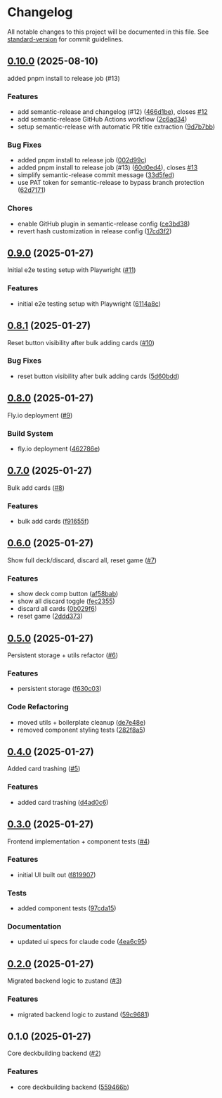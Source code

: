# Changelog

All notable changes to this project will be documented in this file. See [standard-version](https://github.com/conventional-changelog/standard-version) for commit guidelines.

## [0.10.0](https://github.com/ryanbbrown/web-deckbuilding/compare/v0.9.0...v0.10.0) (2025-08-10)

added pnpm install to release job (#13)

### Features

* add semantic-release and changelog (#12) ([466d1be](https://github.com/ryanbbrown/web-deckbuilding/commit/466d1be)), closes [#12](https://github.com/ryanbbrown/web-deckbuilding/issues/12)
* add semantic-release GitHub Actions workflow ([2c6ad34](https://github.com/ryanbbrown/web-deckbuilding/commit/2c6ad34))
* setup semantic-release with automatic PR title extraction ([9d7b7bb](https://github.com/ryanbbrown/web-deckbuilding/commit/9d7b7bb))

### Bug Fixes

* added pnpm install to release job ([002d99c](https://github.com/ryanbbrown/web-deckbuilding/commit/002d99c))
* added pnpm install to release job (#13) ([60d0ed4](https://github.com/ryanbbrown/web-deckbuilding/commit/60d0ed4)), closes [#13](https://github.com/ryanbbrown/web-deckbuilding/issues/13)
* simplify semantic-release commit message ([33d5fed](https://github.com/ryanbbrown/web-deckbuilding/commit/33d5fed))
* use PAT token for semantic-release to bypass branch protection ([62d7171](https://github.com/ryanbbrown/web-deckbuilding/commit/62d7171))

### Chores

* enable GitHub plugin in semantic-release config ([ce3bd38](https://github.com/ryanbbrown/web-deckbuilding/commit/ce3bd38))
* revert hash customization in release config ([17cd3f2](https://github.com/ryanbbrown/web-deckbuilding/commit/17cd3f2))

## [0.9.0](https://github.com/ryanbbrown/web-deckbuilding/compare/v0.8.1...v0.9.0) (2025-01-27)

Initial e2e testing setup with Playwright ([#11](https://github.com/ryanbbrown/web-deckbuilding/pull/11))

### Features

* initial e2e testing setup with Playwright ([6114a8c](https://github.com/ryanbbrown/web-deckbuilding/commit/6114a8c))

## [0.8.1](https://github.com/ryanbbrown/web-deckbuilding/compare/v0.8.0...v0.8.1) (2025-01-27)

Reset button visibility after bulk adding cards ([#10](https://github.com/ryanbbrown/web-deckbuilding/pull/10))

### Bug Fixes

* reset button visibility after bulk adding cards ([5d60bdd](https://github.com/ryanbbrown/web-deckbuilding/commit/5d60bdd))

## [0.8.0](https://github.com/ryanbbrown/web-deckbuilding/compare/v0.7.0...v0.8.0) (2025-01-27)

Fly.io deployment ([#9](https://github.com/ryanbbrown/web-deckbuilding/pull/9))

### Build System

* fly.io deployment ([462786e](https://github.com/ryanbbrown/web-deckbuilding/commit/462786e))

## [0.7.0](https://github.com/ryanbbrown/web-deckbuilding/compare/v0.6.0...v0.7.0) (2025-01-27)

Bulk add cards ([#8](https://github.com/ryanbbrown/web-deckbuilding/pull/8))

### Features

* bulk add cards ([f91655f](https://github.com/ryanbbrown/web-deckbuilding/commit/f91655f))

## [0.6.0](https://github.com/ryanbbrown/web-deckbuilding/compare/v0.5.0...v0.6.0) (2025-01-27)

Show full deck/discard, discard all, reset game ([#7](https://github.com/ryanbbrown/web-deckbuilding/pull/7))

### Features

* show deck comp button ([af58bab](https://github.com/ryanbbrown/web-deckbuilding/commit/af58bab))
* show all discard toggle ([fec2355](https://github.com/ryanbbrown/web-deckbuilding/commit/fec2355))
* discard all cards ([0b029f6](https://github.com/ryanbbrown/web-deckbuilding/commit/0b029f6))
* reset game ([2ddd373](https://github.com/ryanbbrown/web-deckbuilding/commit/2ddd373))

## [0.5.0](https://github.com/ryanbbrown/web-deckbuilding/compare/v0.4.0...v0.5.0) (2025-01-27)

Persistent storage + utils refactor ([#6](https://github.com/ryanbbrown/web-deckbuilding/pull/6))

### Features

* persistent storage ([f630c03](https://github.com/ryanbbrown/web-deckbuilding/commit/f630c03))

### Code Refactoring

* moved utils + boilerplate cleanup ([de7e48e](https://github.com/ryanbbrown/web-deckbuilding/commit/de7e48e))
* removed component styling tests ([282f8a5](https://github.com/ryanbbrown/web-deckbuilding/commit/282f8a5))

## [0.4.0](https://github.com/ryanbbrown/web-deckbuilding/compare/v0.3.0...v0.4.0) (2025-01-27)

Added card trashing ([#5](https://github.com/ryanbbrown/web-deckbuilding/pull/5))

### Features

* added card trashing ([d4ad0c6](https://github.com/ryanbbrown/web-deckbuilding/commit/d4ad0c6))

## [0.3.0](https://github.com/ryanbbrown/web-deckbuilding/compare/v0.2.0...v0.3.0) (2025-01-27)

Frontend implementation + component tests ([#4](https://github.com/ryanbbrown/web-deckbuilding/pull/4))

### Features

* initial UI built out ([f819907](https://github.com/ryanbbrown/web-deckbuilding/commit/f819907))

### Tests

* added component tests ([97cda15](https://github.com/ryanbbrown/web-deckbuilding/commit/97cda15))

### Documentation

* updated ui specs for claude code ([4ea6c95](https://github.com/ryanbbrown/web-deckbuilding/commit/4ea6c95))

## [0.2.0](https://github.com/ryanbbrown/web-deckbuilding/compare/v0.1.0...v0.2.0) (2025-01-27)

Migrated backend logic to zustand ([#3](https://github.com/ryanbbrown/web-deckbuilding/pull/3))

### Features

* migrated backend logic to zustand ([59c9681](https://github.com/ryanbbrown/web-deckbuilding/commit/59c9681))

## 0.1.0 (2025-01-27)

Core deckbuilding backend ([#2](https://github.com/ryanbbrown/web-deckbuilding/pull/2))

### Features

* core deckbuilding backend ([559466b](https://github.com/ryanbbrown/web-deckbuilding/commit/559466b))
